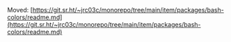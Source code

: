 Moved: [https://git.sr.ht/~jrc03c/monorepo/tree/main/item/packages/bash-colors/readme.md](https://git.sr.ht/~jrc03c/monorepo/tree/main/item/packages/bash-colors/readme.md)